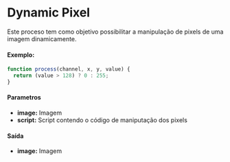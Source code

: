 # Dynamic Pixel

Este proceso tem como objetivo possibilitar a manipulação de pixels de uma imagem dinamicamente.

#### Exemplo:
```javascript
function process(channel, x, y, value) {
  return (value > 128) ? 0 : 255;
}
```

#### Parametros
* __image:__ Imagem
* __script:__ Script contendo o código de maniputação dos pixels

#### Saída
* __image:__ Imagem
